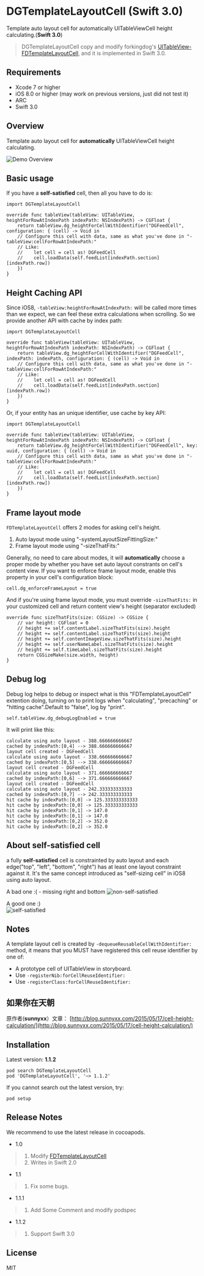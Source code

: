 # DGTemplateLayoutCell (Swift 3.0)
Template auto layout cell for automatically UITableViewCell height calculating.(**Swift 3.0**)
> DGTemplateLayoutCell copy and modify forkingdog's [UITableView-FDTemplateLayoutCell](https://github.com/forkingdog/UITableView-FDTemplateLayoutCell), and it is implemented in Swift 3.0.

## Requirements
- Xcode 7 or higher
- iOS 8.0 or higher (may work on previous versions, just did not test it)
- ARC
- Swift 3.0

## Overview
Template auto layout cell for **automatically** UITableViewCell height calculating.

![Demo Overview](https://github.com/zhaodg/DGTemplateLayoutCell/blob/master/Sceenshots/ZHAODG_480.gif)

## Basic usage

If you have a **self-satisfied** cell, then all you have to do is: 

``` 
import DGTemplateLayoutCell

override func tableView(tableView: UITableView, heightForRowAtIndexPath indexPath: NSIndexPath) -> CGFloat {
    return tableView.dg_heightForCellWithIdentifier("DGFeedCell", configuration: { (cell) -> Void in
    // Configure this cell with data, same as what you've done in "-tableView:cellForRowAtIndexPath:"
    // Like:
    //    let cell = cell as! DGFeedCell
    //    cell.loadData(self.feedList[indexPath.section][indexPath.row])
    })
}
```

## Height Caching API

Since iOS8, `-tableView:heightForRowAtIndexPath:` will be called more times than we expect, we can feel these extra calculations when scrolling. So we provide another API with cache by index path:   

``` 
import DGTemplateLayoutCell

override func tableView(tableView: UITableView, heightForRowAtIndexPath indexPath: NSIndexPath) -> CGFloat {
    return tableView.dg_heightForCellWithIdentifier("DGFeedCell", indexPath: indexPath, configuration: { (cell) -> Void in
    // Configure this cell with data, same as what you've done in "-tableView:cellForRowAtIndexPath:"
    // Like:
    //    let cell = cell as! DGFeedCell
    //    cell.loadData(self.feedList[indexPath.section][indexPath.row])
    })
}
```

Or, if your entity has an unique identifier, use cache by key API:

``` 
import DGTemplateLayoutCell

override func tableView(tableView: UITableView, heightForRowAtIndexPath indexPath: NSIndexPath) -> CGFloat {
    return tableView.dg_heightForCellWithIdentifier("DGFeedCell", key: uuid, configuration: { (cell) -> Void in
    // Configure this cell with data, same as what you've done in "-tableView:cellForRowAtIndexPath:"
    // Like:
    //    let cell = cell as! DGFeedCell
    //    cell.loadData(self.feedList[indexPath.section][indexPath.row])
    })
}
```

## Frame layout mode

`FDTemplateLayoutCell` offers 2 modes for asking cell's height.  

1. Auto layout mode using "-systemLayoutSizeFittingSize:"  
2. Frame layout mode using "-sizeThatFits:"  

Generally, no need to care about modes, it will **automatically** choose a proper mode by whether you have set auto layout constrants on cell's content view. If you want to enforce frame layout mode, enable this property in your cell's configuration block:  

``` 
cell.dg_enforceFrameLayout = true
```
And if you're using frame layout mode, you must override `-sizeThatFits:` in your customized cell and return content view's height (separator excluded)

```
override func sizeThatFits(size: CGSize) -> CGSize {
    // var height: CGFloat = 0
    // height += self.contentLabel.sizeThatFits(size).height
    // height += self.contentLabel.sizeThatFits(size).height
    // height += self.contentImageView.sizeThatFits(size).height
    // height += self.userNameLabel.sizeThatFits(size).height
    // height += self.timeLabel.sizeThatFits(size).height
    return CGSizeMake(size.width, height)
}

```

## Debug log

Debug log helps to debug or inspect what is this "FDTemplateLayoutCell" extention doing, turning on to print logs when "calculating", "precaching" or "hitting cache".Default to "false", log by "print".

```
self.tableView.dg_debugLogEnabled = true
```

It will print like this:  

``` 
calculate using auto layout - 388.666666666667
cached by indexPath:[0,4] --> 388.666666666667
layout cell created - DGFeedCell
calculate using auto layout - 338.666666666667
cached by indexPath:[0,5] --> 338.666666666667
layout cell created - DGFeedCell
calculate using auto layout - 371.666666666667
cached by indexPath:[0,6] --> 371.666666666667
layout cell created - DGFeedCell
calculate using auto layout - 242.333333333333
cached by indexPath:[0,7] --> 242.333333333333
hit cache by indexPath:[0,0] -> 125.333333333333
hit cache by indexPath:[0,0] -> 125.333333333333
hit cache by indexPath:[0,1] -> 147.0
hit cache by indexPath:[0,1] -> 147.0
hit cache by indexPath:[0,2] -> 352.0
hit cache by indexPath:[0,2] -> 352.0
```

## About self-satisfied cell

a fully **self-satisfied** cell is constrainted by auto layout and each edge("top", "left", "bottom", "right") has at least one layout constraint against it. It's the same concept introduced as "self-sizing cell" in iOS8 using auto layout.

A bad one :( - missing right and bottom
![non-self-satisfied](https://github.com/zhaodg/DGTemplateLayoutCell/blob/master/Sceenshots/screenshot0.png)   

A good one :)  
![self-satisfied](https://github.com/zhaodg/DGTemplateLayoutCell/blob/master/Sceenshots/screenshot1.png)   

## Notes

A template layout cell is created by `-dequeueReusableCellWithIdentifier:` method, it means that you MUST have registered this cell reuse identifier by one of:  

- A prototype cell of UITableView in storyboard.
- Use `-registerNib:forCellReuseIdentifier:` 
- Use `-registerClass:forCellReuseIdentifier:`

## 如果你在天朝
原作者(**sunnyxx**）文章： 
[http://blog.sunnyxx.com/2015/05/17/cell-height-calculation/](http://blog.sunnyxx.com/2015/05/17/cell-height-calculation/)

## Installation

Latest version: **1.1.2**

```
pod search DGTemplateLayoutCell 
pod 'DGTemplateLayoutCell', '~> 1.1.2'
```
If you cannot search out the latest version, try:  

```
pod setup
```

## Release Notes

We recommend to use the latest release in cocoapods.

- 1.0 
> 1. Modify [FDTemplateLayoutCell](https://github.com/forkingdog/UITableView-FDTemplateLayoutCell) 
> 2. Writes in Swift 2.0

- 1.1
> 1. Fix some bugs.

- 1.1.1
> 1. Add Some Comment and modify podspec

- 1.1.2
> 1. Support Swift 3.0


## License
MIT
